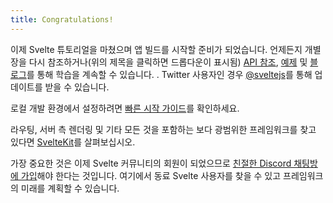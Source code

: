 ```yaml
---
title: Congratulations!
---
```


이제 Svelte 튜토리얼을 마쳤으며 앱 빌드를 시작할 준비가 되었습니다. 언제든지 개별 장을 다시 참조하거나(위의 제목을 클릭하면 드롭다운이 표시됨) [API 참조](/docs), [예제](/examples) 및 [블로그](/blog)를 통해 학습을 계속할 수 있습니다. . Twitter 사용자인 경우 [@sveltejs](https://twitter.com/sveltejs)를 통해 업데이트를 받을 수 있습니다.

로컬 개발 환경에서 설정하려면 [빠른 시작 가이드](/docs#getting-started)를 확인하세요.

라우팅, 서버 측 렌더링 및 기타 모든 것을 포함하는 보다 광범위한 프레임워크를 찾고 있다면 [SvelteKit](https://kit.svelte.dev)를 살펴보십시오.

가장 중요한 것은 이제 Svelte 커뮤니티의 회원이 되었으므로 [친절한 Discord 채팅방에 가입](https://svelte.dev/chat)해야 한다는 것입니다. 여기에서 동료 Svelte 사용자를 찾을 수 있고 프레임워크의 미래를 계획할 수 있습니다.

